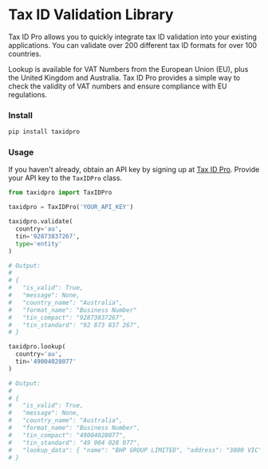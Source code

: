 # Tax ID Validation Library

Tax ID Pro allows you to quickly integrate tax ID validation into your existing applications. You can validate over 200 different tax ID formats for over 100 countries.

Lookup is available for VAT Numbers from the European Union (EU), plus the United Kingdom and Australia. Tax ID Pro provides a simple way to check the validity of VAT numbers and ensure compliance with EU regulations.

### Install

```bash
pip install taxidpro
```

### Usage

If you haven't already, obtain an API key by signing up at [Tax ID Pro](https://taxid.pro/). Provide your API key to the `TaxIDPro` class.

```py
from taxidpro import TaxIDPro

taxidpro = TaxIDPro('YOUR_API_KEY')

taxidpro.validate(
  country='au',
  tin='92873837267',
  type='entity'
)

# Output:
#
# {
#   "is_valid": True,
#   "message": None,
#   "country_name": "Australia",
#   "format_name": "Business Number"
#   "tin_compact": "92873837267",
#   "tin_standard": "92 873 837 267",
# }

taxidpro.lookup(
  country='au',
  tin='49004028077'
)

# Output:
#
# {
#   "is_valid": True,
#   "message": None,
#   "country_name": "Australia",
#   "format_name": "Business Number",
#   "tin_compact": "49004028077",
#   "tin_standard": "49 004 028 077",
#   "lookup_data": { "name": "BHP GROUP LIMITED", "address": "3000 VIC" }
# }
```

